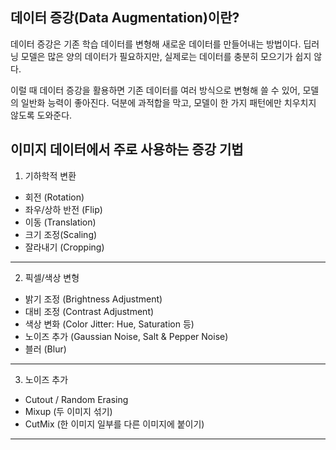 ## 데이터 증강(Data Augmentation)이란?
데이터 증강은 기존 학습 데이터를 변형해 새로운 데이터를 만들어내는 방법이다. 딥러닝 모델은 많은 양의 데이터가 필요하지만, 실제로는 데이터를 충분히 모으기가 쉽지 않다.

이럴 때 데이터 증강을 활용하면 기존 데이터를 여러 방식으로 변형해 쓸 수 있어, 모델의 일반화 능력이 좋아진다. 덕분에 과적합을 막고, 모델이 한 가지 패턴에만 치우치지 않도록 도와준다.    

## 이미지 데이터에서 주로 사용하는 증강 기법

1. 기하학적 변환
- 회전 (Rotation)
- 좌우/상하 반전 (Flip)
- 이동 (Translation)
- 크기 조정(Scaling)
- 잘라내기 (Cropping)

---

2. 픽셀/색상 변형
- 밝기 조정 (Brightness Adjustment)
- 대비 조정 (Contrast Adjustment)
- 색상 변화 (Color Jitter: Hue, Saturation 등)
- 노이즈 추가 (Gaussian Noise, Salt & Pepper Noise)
- 블러 (Blur)

---

3. 노이즈 추가
- Cutout / Random Erasing
- Mixup (두 이미지 섞기)
- CutMix (한 이미지 일부를 다른 이미지에 붙이기)
---
